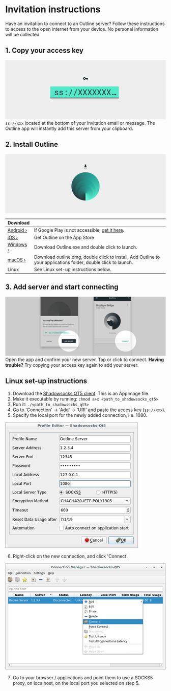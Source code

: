 # Invitation instructions

Have an invitation to connect to an Outline server? Follow these instructions to access to the open internet from your device. No personal information will be collected.

## 1. Copy your access key
![alt text](img/invitation-instructions-001.png "Copy your access key")
`ss://xxx` located at the bottom of your invitation email or message. The Outline app will instantly add this server from your clipboard.


## 2. Install Outline
![alt text](img/invitation-instructions-002.png "Install Outline")

|Download|  |
| ------------- | ------------- |
| [Android ›](https://play.google.com/store/apps/details?id=org.outline.android.client) | If Google Play is not accessible, [get it here](https://github.com/Jigsaw-Code/outline-releases/blob/master/client/Outline.apk?raw=true). |
| [iOS ›](https://itunes.apple.com/app/outline-app/id1356177741) | Get Outline on the App Store |
| [Windows ›](https://raw.githubusercontent.com/Jigsaw-Code/outline-releases/master/client/Outline-Client.exe) | Download Outline.exe and double click to launch. |
| [macOS ›](https://itunes.apple.com/app/outline-app/id1356178125) | Download outline.dmg, double click to install. Add Outline to your applications folder, double click to launch. |
| Linux | See Linux set-up instructions below. |


## 3. Add server and start connecting
![alt text](img/invitation-instructions-003.png "Add server and start connecting")
Open the app and confirm your new server. Tap or click to connect.
**Having trouble?** Try copying your access key again to add your server.


## Linux set-up instructions

1. Download the [Shadowsocks QT5 client](https://github.com/shadowsocks/shadowsocks-qt5/releases/latest). This is an AppImage file.
2. Make it executable by running: `chmod a+x <path_to_shadowsocks_qt5>`
3. Run it: `./<path_to_shadowsocks_qt5>`
4. Go to 'Connection' -> 'Add' -> 'URI' and paste the access key (`ss://xxx`).
5. Specify the local port for the newly added connection, i.e. 1080.

![Shadowsocks-QT5 port](img/qt5-port.png "Specify the local port")

6. Right-click on the new connection, and click 'Connect'.

![Shadowsocks-QT5 connect](img/qt5-connect.png "Specify the local port")

7. Go to your browser / applications and point them to use a SOCKS5 proxy, on localhost, on the local port you selected on step 5.
